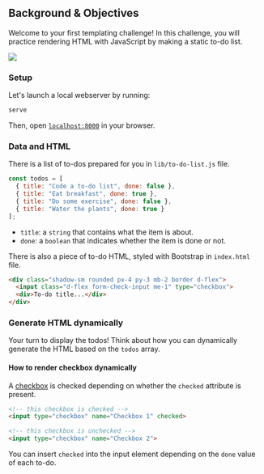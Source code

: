## Background & Objectives

Welcome to your first templating challenge! In this challenge, you will practice rendering HTML with JavaScript by making a static to-do list.

![](https://raw.githubusercontent.com/lewagon/fullstack-images/master/frontend/to-do-static.png)

### Setup

Let's launch a local webserver by running:

```bash
serve
```

Then, open [`localhost:8000`](http://localhost:8000) in your browser.

### Data and HTML

There is a list of to-dos prepared for you in `lib/to-do-list.js` file.

```js
const todos = [
  { title: "Code a to-do list", done: false },
  { title: "Eat breakfast", done: true },
  { title: "Do some exercise", done: false },
  { title: "Water the plants", done: true }
];
```

- `title`: a `string` that contains what the item is about.
- `done`: a `boolean` that indicates whether the item is done or not.

There is also a piece of to-do HTML, styled with Bootstrap in `index.html` file.

```html
<div class="shadow-sm rounded px-4 py-3 mb-2 border d-flex">
  <input class="d-flex form-check-input me-1" type="checkbox">
  <div>To-do title...</div>
</div>
```

### Generate HTML dynamically

Your turn to display the todos! Think about how you can dynamically generate the HTML based on the `todos` array.

#### How to render checkbox dynamically

A [checkbox](https://developer.mozilla.org/en-US/docs/Web/HTML/Element/input/checkbox) is checked depending on whether the `checked` attribute is present.

```html
<!-- this checkbox is checked -->
<input type="checkbox" name="Checkbox 1" checked>

<!-- this checkbox is unchecked -->
<input type="checkbox" name="Checkbox 2">
```

You can insert `checked` into the input element depending on the `done` value of each to-do.
